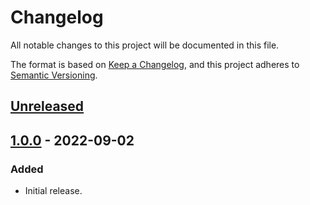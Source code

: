 # Changelog
All notable changes to this project will be documented in this file.

The format is based on [Keep a Changelog](https://keepachangelog.com/en/1.0.0/),
and this project adheres to [Semantic Versioning](https://semver.org/spec/v2.0.0.html).

## [Unreleased]

## [1.0.0] - 2022-09-02
### Added
- Initial release.

[Unreleased]: https://github.com/supernovus/lum.dom.js/compare/v1.0.0...HEAD
[1.0.0]: https://github.com/supernovus/lum.dom.js/releases/tag/v1.0.0

